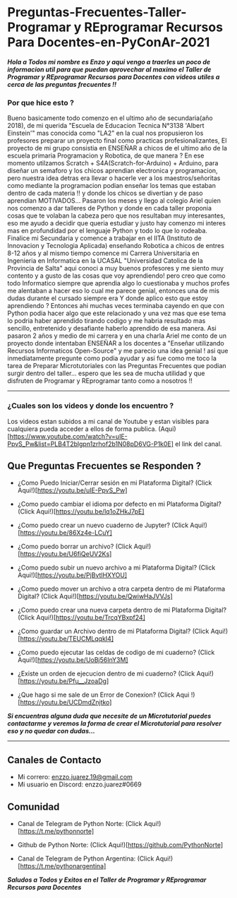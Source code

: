 # Preguntas-Frecuentes-Taller-Programar y REprogramar Recursos Para Docentes-en-PyConAr-2021

***Hola a Todos mi nombre es Enzo y aqui vengo a traerles un poco de informacion util para que puedan aprovechar al maximo el Taller de Programar y REprogramar Recursos para Docentes con videos utiles a cerca de las preguntas frecuentes !!***

### Por que hice esto ?  

Bueno basicamente todo comenzo en el ultimo año de secundaria(año 2018), de mi querida "Escuela de Educacion Tecnica N°3138 'Albert Einstein'" mas conocida como "LA2" en la cual nos propusieron los profesores preparar un proyecto final como practicas profesionalizantes, El proyecto de mi grupo consistia en ENSEÑAR a chicos de el ultimo año de la escuela primaria Programacion y Robotica, de que manera ? En ese momento utilzamos Scratch + S4A(Scratch-for-Arduino) + Arduino, para diseñar un semaforo y los chicos aprendian electronica y programacion, pero nuestra idea detras era llevar o hacerle ver a los maestros/señoritas como mediante la programacion podian enseñar los temas que estaban dentro de cada materia !! y donde los chicos se divertian y de paso aprendian MOTIVADOS... Pasaron los meses y llego al colegio Ariel quien nos comenzo a dar talleres de Python y donde en cada taller proponia cosas que te volaban la cabeza pero que nos resultaban muy interesantes, eso me ayudo a decidir que queria estudiar y justo hay comenzo mi interes mas en profundidad por el lenguaje Python y todo lo que lo rodeaba. Finalice mi Secundaria y comence a trabajar en el IITA (Instituto de Innovacion y Tecnologia Aplicada) enseñando Robotica a chicos de entres 8-12 años y al mismo tiempo comence mi Carrera Universitaria en Ingenieria en Informatica en la UCASAL "Universidad Catolica de la Provincia de Salta" aqui conoci a muy buenos profesores y me siento muy contento y a gusto de las cosas que voy aprendiendo! pero creo que como todo Informatico siempre que aprendia algo lo cuestionaba y muchos profes me alentaban a hacer eso lo cual me parece genial, entonces una de mis dudas durante el cursado siempre era Y donde aplico esto que estoy aprendiendo ? Entonces ahi muchas veces terminaba cayendo en que con Python podia hacer algo que este relacionado y una vez mas que ese tema lo podria haber aprendido tirando codigo y me habria resultado mas sencillo, entretenido y desafiante haberlo aprendido de esa manera. Asi pasaron 2 años y medio de mi carrera y en una charla Ariel me conto de un proyecto donde intentaban ENSEÑAR a los docentes a "Enseñar utilizando Recursos Informaticos Open-Source" y me parecio una idea genial ! asi que inmediatamente pregunte como podia ayudar y asi fue como me toco la tarea de Preparar Microtutoriales con las Preguntas Frecuentes que podian surgir dentro del taller... espero que les sea de mucha utilidad y que disfruten de Programar y REprogramar tanto como a nosotros !!


-------------------------------------------------------------------------------------

### ¿Cuales son los videos y donde los encuentro ? 

Los videos estan subidos a mi canal de Youtube y estan visibles para cualquiera pueda acceder a ellos de forma publica. (Aqui)[https://www.youtube.com/watch?v=uIE-PpvS_Pw&list=PLB4T2blgpn1zrhof2b1N08pD6VG-P1k0E] el link del canal.

## Que Preguntas Frecuentes se Responden ?

* ¿Como Puedo Iniciar/Cerrar sesión en mi Plataforma Digital? (Click Aqui!)[https://youtu.be/uIE-PpvS_Pw]

* ¿Como puedo cambiar el idioma por defecto en mi Plataforma Digital? (Click Aqui!)[https://youtu.be/lq1oZHkJ7pE]

* ¿Como puedo crear un nuevo cuaderno de Jupyter? (Click Aqui!)[https://youtu.be/86Xz4e-LCuY]

* ¿Como puedo borrar un archivo? (Click Aqui!)[https://youtu.be/U6fiQeUV2Ks]

* ¿Como puedo subir un nuevo archivo a mi Plataforma Digital? (Click Aqui!)[https://youtu.be/PjBvtlHXYOU]

* ¿Como puedo mover un archivo a otra carpeta dentro de mi Plataforma Digital? (Click Aqui!)[https://youtu.be/QwiwHaJVVJs]

* ¿Como puedo crear una nueva carpeta dentro de mi Plataforma Digital? (Click Aqui!)[https://youtu.be/TrcqYBxpf24]

* ¿Como guardar un Archivo dentro de mi Plataforma Digital? (Click Aqui!)[https://youtu.be/TEUCMLqqkI4]

* ¿Como puedo ejecutar las celdas de codigo de mi cuaderno? (Click Aqui!)[https://youtu.be/UoBj56InY3M]

* ¿Existe un orden de ejecucion dentro de mi cuaderno? (Click Aqui!)[https://youtu.be/Pfu__JzoaDg]

* ¿Que hago si me sale de un Error de Conexion? (Click Aqui !)[https://youtu.be/UCDmdZnjtko]



***Si encuentras alguna duda que necesite de un Microtutorial puedes contactarme y veremos la forma de crear el Microtutorial para resolver eso y no quedar con dudas...***




-------------------------------------------------------------------------------------


## Canales de Contacto

* Mi correro: enzzo.juarez.19@gmail.com
* Mi usuario en Discord: enzzo.juarez#0669


## Comunidad

* Canal de Telegram de Python Norte: (Click Aqui!)[https://t.me/pythonnorte]
* Github de Python Norte: (Click Aqui!)[https://github.com/PythonNorte]

*  Canal de Telegram de Python Argentina: (Click Aqui!)[https://t.me/pythonargentina]


***Saludos a Todos y Exitos en el Taller de Programar y REprogramar Recursos para Docentes***